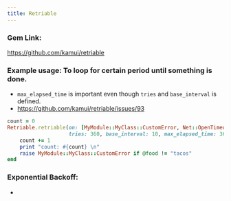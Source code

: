 ```yaml
---
title: Retriable
---
```


### Gem Link:
https://github.com/kamui/retriable


### Example usage: To loop for certain period until something is done.

- `max_elapsed_time` is important even though `tries` and `base_interval` is defined.
- https://github.com/kamui/retriable/issues/93

```rb
count = 0
Retriable.retriable(on: [MyModule::MyClass::CustomError, Net::OpenTimeout],
                    tries: 360, base_interval: 10, max_elapsed_time: 3600) do
    count += 1
    print "count: #{count} \n"
    raise MyModule::MyClass::CustomError if @food != "tacos"
end
```

### Exponential Backoff:

- 

